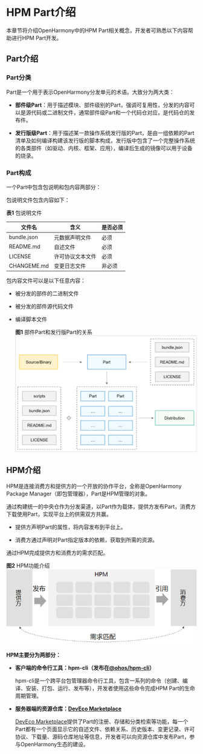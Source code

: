 # HPM Part介绍


本章节将介绍OpenHarmony中的HPM Part相关概念，开发者可熟悉以下内容帮助进行HPM Part开发。


## Part介绍


### Part分类

Part是一个用于表示OpenHarmony分发单元的术语。大致分为两大类：

- **部件级Part**：用于描述模块、部件级别的Part，强调可复用性，分发的内容可以是源代码或二进制文件，通常部件级Part和一个代码仓对应，是代码仓的发布件。

- **发行版级Part**：用于描述某一款操作系统发行版的Part，是由一组依赖的Part清单及如何编译构建该发行版的脚本构成，发行版中包含了一个完整操作系统的各类部件（如驱动、内核、框架、应用），编译后生成的镜像可以用于设备的烧录。


### Part构成

一个Part中包含包说明和包内容两部分：

包说明文件包含内容如下：

  **表1** 包说明文件

| 文件名 | 含义 | 是否必须 | 
| -------- | -------- | -------- |
| bundle.json | 元数据声明文件 | 必须 | 
| README.md | 自述文件 | 必须 | 
| LICENSE | 许可协议文本文件 | 必须 | 
| CHANGEME.md | 变更日志文件 | 非必须 | 

包内容文件可以是以下任意内容：

- 被分发的部件的二进制文件

- 被分发的部件源代码文件

- 编译脚本文件


  **图1** 部件Part和发行版Part的关系
  ![zh-cn_image_0000001195369804](figures/zh-cn_image_0000001195369804.png)


## HPM介绍

HPM是连接消费方和提供方的一个开放的协作平台，全称是OpenHarmony Package Manager（即包管理器），Part是HPM管理的对象。

通过构建统一的中央仓作为分发渠道，以Part作为载体，提供方发布Part，消费方下载使用Part，实现平台上的供需双方共赢。

- 提供方声明Part的属性，将内容发布到平台上。

- 消费方通过声明对Part指定版本的依赖，获取到所需的资源。

通过HPM完成提供方和消费方的需求匹配。


  **图2** HPM功能介绍
  ![zh-cn_image_0000001240409717](figures/zh-cn_image_0000001240409717.png)

**HPM主要分为两部分：**

- **客户端的命令行工具：hpm-cli（发布在[@ohos/hpm-cli](https://www.npmjs.com/package/@ohos/hpm-cli)）**

  hpm-cli是一个跨平台包管理器命令行工具，包含一系列的命令（创建、编译、安装、打包、运行、发布等），开发者使用这些命令完成HPM Part的生命周期管理。

- **服务器端的资源仓库：[DevEco Marketplace](https://repo.harmonyos.com)**

  [DevEco Marketplace](https://repo.harmonyos.com)提供了Part的注册、存储和分类检索等功能，每一个Part都有一个页面显示它的自述文件、依赖关系、历史版本、变更记录、许可协议、下载量、源码仓库地址等信息，开发者可以向资源仓库中发布Part，参与OpenHarmony生态的建设。
